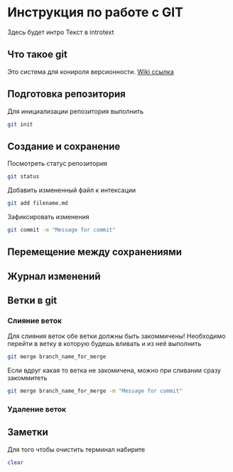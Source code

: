 # Инструкция по работе с GIT
Здесь будет интро
Текст в introtext
## Что такое git
Это система для конироля версионности.
[Wiki ссылка](https://ru.wikipedia.org/wiki/Git)

## Подготовка репозитория
Для инициализации репозитория выполнить
```sh
git init
```
## Создание и сохранение
Посмотреть статус репозитория 
```sh
git status
```
Добавить измененный файл к интексации
```sh
git add filename.md
```
Зафиксировать изменения 
```sh
git commit -m "Message for commit"
```
## Перемещение между сохранениями

## Журнал изменений

## Ветки в git

### Слияние веток
Для слияния веток обе ветки должны быть закоммичены! Необходимо перейти в ветку в которую будешь вливать и из неё выполнить
```sh
git merge branch_name_for_merge
```
Если вдруг какая то ветка не закомичена, можно при сливании сразу закоммитеть
```sh
git merge branch_name_for_merge -m "Message for commit"
```
### Удаление веток

## Заметки
Для того чтобы очиcтить терминал набирите
```sh
clear
```